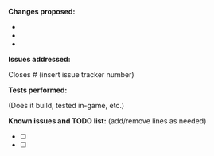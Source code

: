 <!--- (**********************************)
      (** Fill in the following fields **)
      (**********************************) --->

**Changes proposed:**

-
-
-

**Issues addressed:**

Closes #  (insert issue tracker number)


**Tests performed:**

(Does it build, tested in-game, etc.)


**Known issues and TODO list:** (add/remove lines as needed)

- [ ] 
- [ ] 


<!--- Notes
- Enable the setting "[√] Allow edits from maintainers." when creating your pull request.
--->
